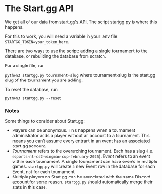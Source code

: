 # The Start.gg API

We get all of our data from [start.gg's API](https://developer.start.gg/docs/intro/). The script startgg.py is where this 
happens.

For this to work, you will need a variable in your .env file: 
``STARTGG_TOKEN=your_token_here``.

There are two ways to use the script: adding a single tournament to the database, or
rebuilding the database from scratch.

For a single file, run

``python3 startgg.py tournament-slug`` where tournament-slug is the start.gg slug of the tournament
you are adding. 

To reset the database, run

``python3 startgg.py --reset``

### Notes
Some things to consider about Start.gg:

- Players can be anonymous. This happens when a tournament administrator adds a player without an account to a tournament. 
This means you can't assume every entrant in an event has an associated start.gg account.
- *Tournament* refers to the overarching tournament. Each has a slug (i.e. ``esports-nl-cs2-wingman-cup-february-2025``). 
*Event* refers to an event within each tournament. A single tournament can have events in multiple games. ``startgg.py``
will create a new Event row in the database for each Event, not for each tournament. 
- Multiple players on Start.gg can be associated with the same Discord account for some reason. ``startgg.py`` should
automatically merge their stats in this case. 